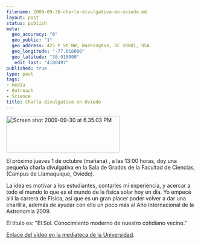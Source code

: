 ```yaml
--- 
filename: 2009-09-30-charla-divulgativa-en-oviedo.md
layout: post
status: publish
meta: 
  geo_accuracy: "0"
  geo_public: "1"
  geo_address: 425 P St NW, Washington, DC 20001, USA
  geo_longitude: "-77.018000"
  geo_latitude: "38.910000"
  _edit_last: "4180497"
published: true
type: post
tags: 
- media
- Outreach
- Science
title: Charla divulgativa en Oviedo
---
```

<a href="http://bit.ly/joQFU"><img class="aligncenter size-full wp-image-640" title="Screen shot 2009-09-30 at 6.35.03 PM" src="http://nasonurb.files.wordpress.com/2009/09/screen-shot-2009-09-30-at-6-35-03-pm.jpg" alt="Screen shot 2009-09-30 at 6.35.03 PM" width="300" height="96" /></a>

El próximo jueves 1 de octubre (mañana) , a las 13:00 horas, doy una pequeña charla divulgativa en la Sala de Grados de la Facultad de Ciencias, (Campus de Llamaquique, Oviedo).

<!--more-->La idea es motivar a los estudiantes, contarles mi experiencia, y acercar a todo el mundo lo que es el mundo de la física solar hoy en día. Yo empecé allí la carrera de Física, así que es un gran placer poder volver a dar una charlilla, además de ayudar con ello un poco más al Año Internacional de la Astronomía 2009.

El título es: "El Sol. Conocimiento moderno de nuestro cotidiano vecino."

<a href="http://oviedo.brunosan.eu">Enlace del vídeo en la mediateca de la Universidad</a>.
